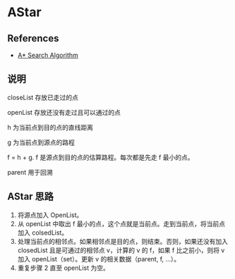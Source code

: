 # AStar

## References

- [A\* Search Algorithm](https://www.geeksforgeeks.org/a-search-algorithm/)

## 说明

closeList 存放已走过的点

openList 存放还没有走过且可以通过的点

h 为当前点到目的点的直线距离

g 为当前点到源点的路程

f = h + g. f 是源点到目的点的估算路程。每次都是先走 f 最小的点。

parent 用于回溯

## AStar 思路

1.  将源点加入 OpenList。
2.  从 openList 中取出 f 最小的点，这个点就是当前点。走到当前点，将当前点加入 colsedList。
3.  处理当前点的相邻点。如果相邻点是目的点，则结束。否则，如果还没有加入 closedList 且是可通过的相邻点 v，计算的 v 的 f，如果 f 比之前小，则将 v 加入 openList（set）。更新 v 的相关数据（parent, f, ...）。
4.  重复步骤 2 直至 openList 为空。
